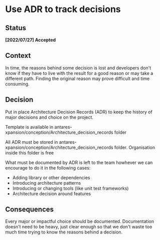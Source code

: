 # Use ADR to track decisions

## Status

**[2022/07/27] Accepted**

## Context

In time, the reasons behind some decision is lost and developers don't know if they have to live with the result for a
good reason or may take a different path. Finding the original reason may prove difficult and time consuming.

## Decision

Put in place Architecture Decision Records (ADR) to keep the history of major decisions and choice on the project.

Template is available in antares-xpansion/conception/Architecture_decision_records folder

All ADR must be stored in antares-xpansion/conception/Architecture_decision_records folder. Organisation inside this folder is free

What must be documented by ADR is left to the team howhever we can encourage to do it in the following cases:
* Adding library or other dependencies
* Introducing architecture patterns
* Introducing or changing tools (like unit test frameworks)
* Architecture decision around features

## Consequences

Every major or impactful choice should be documented. Documentation doesn't need to be heavy, just clear enough so that
we don't waste too much time trying to know the reasons behind a decision.
